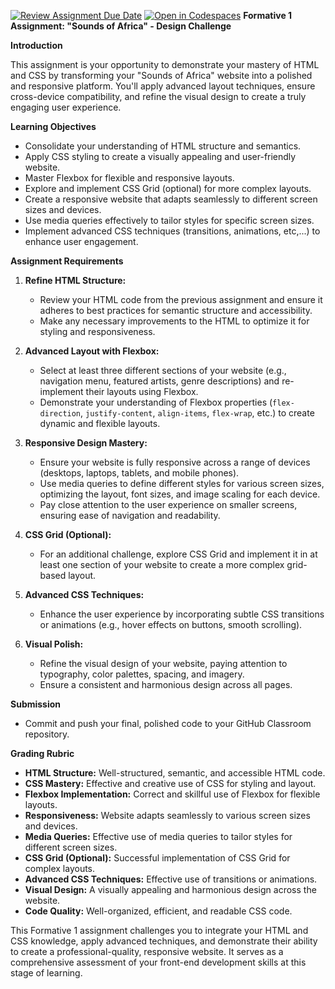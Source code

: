 [![Review Assignment Due Date](https://classroom.github.com/assets/deadline-readme-button-22041afd0340ce965d47ae6ef1cefeee28c7c493a6346c4f15d667ab976d596c.svg)](https://classroom.github.com/a/JhEVgthJ)
[![Open in Codespaces](https://classroom.github.com/assets/launch-codespace-2972f46106e565e64193e422d61a12cf1da4916b45550586e14ef0a7c637dd04.svg)](https://classroom.github.com/open-in-codespaces?assignment_repo_id=17944210)
**Formative 1 Assignment: "Sounds of Africa" - Design Challenge**

**Introduction**

This assignment is your opportunity to demonstrate your mastery of HTML and CSS by transforming your "Sounds of Africa" website into a polished and responsive platform. You'll apply advanced layout techniques, ensure cross-device compatibility, and refine the visual design to create a truly engaging user experience.

**Learning Objectives**

*   Consolidate your understanding of HTML structure and semantics.
*   Apply CSS styling to create a visually appealing and user-friendly website.
*   Master Flexbox for flexible and responsive layouts.
*   Explore and implement CSS Grid (optional) for more complex layouts.
*   Create a responsive website that adapts seamlessly to different screen sizes and devices.
*   Use media queries effectively to tailor styles for specific screen sizes.
*   Implement advanced CSS techniques (transitions, animations, etc,...) to enhance user engagement.

**Assignment Requirements**

1.  **Refine HTML Structure:**
    *   Review your HTML code from the previous assignment and ensure it adheres to best practices for semantic structure and accessibility.
    *   Make any necessary improvements to the HTML to optimize it for styling and responsiveness.

2.  **Advanced Layout with Flexbox:**
    *   Select at least three different sections of your website (e.g., navigation menu, featured artists, genre descriptions) and re-implement their layouts using Flexbox.
    *   Demonstrate your understanding of Flexbox properties (`flex-direction`, `justify-content`, `align-items`, `flex-wrap`, etc.) to create dynamic and flexible layouts.

3.  **Responsive Design Mastery:**
    *   Ensure your website is fully responsive across a range of devices (desktops, laptops, tablets, and mobile phones).
    *   Use media queries to define different styles for various screen sizes, optimizing the layout, font sizes, and image scaling for each device.
    *   Pay close attention to the user experience on smaller screens, ensuring ease of navigation and readability.

4.  **CSS Grid (Optional):**
    *   For an additional challenge, explore CSS Grid and implement it in at least one section of your website to create a more complex grid-based layout.

5.  **Advanced CSS Techniques:**
    *   Enhance the user experience by incorporating subtle CSS transitions or animations (e.g., hover effects on buttons, smooth scrolling).

6.  **Visual Polish:**
    *   Refine the visual design of your website, paying attention to typography, color palettes, spacing, and imagery.
    *   Ensure a consistent and harmonious design across all pages.

**Submission**

*   Commit and push your final, polished code to your GitHub Classroom repository.

**Grading Rubric**

*   **HTML Structure:** Well-structured, semantic, and accessible HTML code.
*   **CSS Mastery:** Effective and creative use of CSS for styling and layout.
*   **Flexbox Implementation:** Correct and skillful use of Flexbox for flexible layouts.
*   **Responsiveness:** Website adapts seamlessly to various screen sizes and devices.
*   **Media Queries:** Effective use of media queries to tailor styles for different screen sizes.
*   **CSS Grid (Optional):** Successful implementation of CSS Grid for complex layouts.
*   **Advanced CSS Techniques:** Effective use of transitions or animations.
*   **Visual Design:**  A visually appealing and harmonious design across the website.
*   **Code Quality:** Well-organized, efficient, and readable CSS code.

This Formative 1 assignment challenges you to integrate your HTML and CSS knowledge, apply advanced techniques, and demonstrate their ability to create a professional-quality, responsive website. It serves as a comprehensive assessment of your front-end development skills at this stage of learning.
